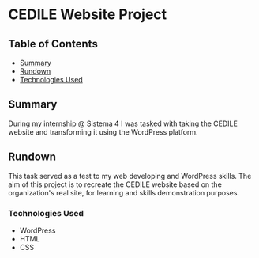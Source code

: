 # CEDILE Website Project

## Table of Contents

- [Summary](#Summary)
- [Rundown](#rundown)
- [Technologies Used](#tech_used)

## Summary <a name = "Summary"></a>

During my internship @ Sistema 4 I was tasked with taking the CEDILE website and transforming it using the WordPress platform.

## Rundown <a name = "rundown"></a>

This task served as a test to my web developing and WordPress skills. The aim of this project is to recreate the CEDILE website based on the organization's real site, for learning and skills demonstration purposes.

### Technologies Used <a name = "tech_used"></a>

- WordPress
- HTML
- CSS

